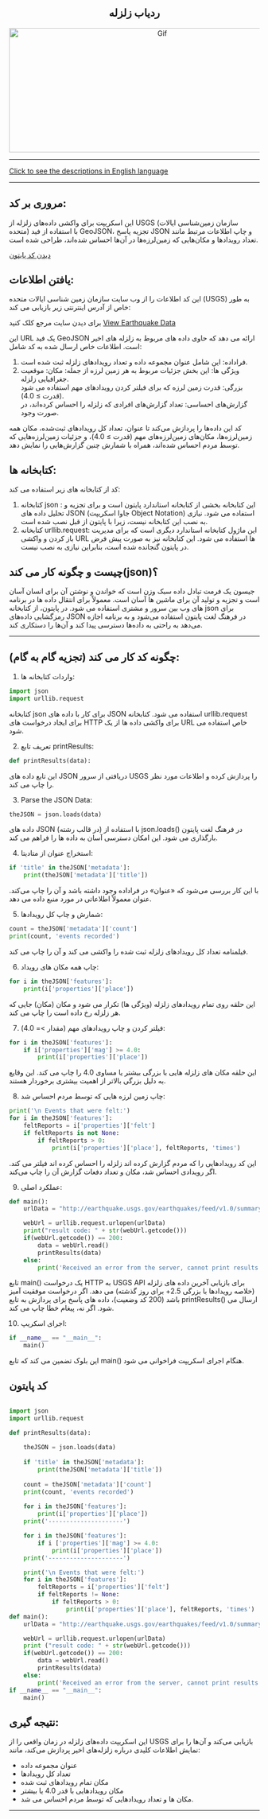 <div align="center">

## ردیاب زلزله

<img alt="Gif" src="https://acropolis-wp-content-uploads.s3.us-west-1.amazonaws.com/2019/02/Hero-Earthquake-Proof-Buildings.gif" height="250px" width="600px">
</div>
<hr>

[Click to see the descriptions in English language](EnglishTremorTracker.md)
<hr>



## مروری بر کد:
این اسکریپت برای واکشی داده‌های زلزله از USGS (سازمان زمین‌شناسی ایالات متحده) با استفاده از فید GeoJSON، تجزیه پاسخ JSON و چاپ اطلاعات مرتبط مانند تعداد رویدادها و مکان‌هایی که زمین‌لرزه‌ها در آن‌ها احساس شده‌اند، طراحی شده است.

[دیدن کد پایتون](TremorTracker.py)

## یافتن اطلاعات:
این کد اطلاعات را از وب سایت سازمان زمین شناسی ایالات متحده (USGS) به طور خاص از آدرس اینترنتی زیر بازیابی می کند:

 برای دیدن سایت مرجع کلک کنید <a href="http://earthquake.usgs.gov/earthquakes/feed/v1.0/summary/2.5_day.geojson" target="_blank">View Earthquake Data</a>

این URL یک فید GeoJSON ارائه می دهد که حاوی داده های مربوط به زلزله های اخیر است. اطلاعات خاص ارسال شده به کد شامل:
1. فراداده: این شامل عنوان مجموعه داده و تعداد رویدادهای زلزله ثبت شده است.
2. ویژگی ها: این بخش جزئیات مربوط به هر زمین لرزه از جمله:
   مکان: موقعیت جغرافیایی زلزله.<br>
  بزرگی: قدرت زمین لرزه که برای فیلتر کردن رویدادهای مهم استفاده می شود (قدرت ≥ 4.0).<br>
  گزارش‌های احساسی: تعداد گزارش‌های افرادی که زلزله را احساس کرده‌اند، در صورت وجود.

کد این داده‌ها را پردازش می‌کند تا عنوان، تعداد کل رویدادهای ثبت‌شده، مکان همه زمین‌لرزه‌ها، مکان‌های زمین‌لرزه‌های مهم (قدرت ≥ 4.0)، و جزئیات زمین‌لرزه‌هایی که توسط مردم احساس شده‌اند، همراه با شمارش چنین گزارش‌هایی را نمایش دهد.


## کتابخانه ها:
کد از کتابخانه های زیر استفاده می کند:
1. کتابخانه json :
  این کتابخانه بخشی از کتابخانه استاندارد پایتون است و برای تجزیه و تحلیل داده های JSON (جاوا اسکریپت Object Notation) استفاده می شود. نیازی به نصب این کتابخانه نیست، زیرا با پایتون از قبل نصب شده است.
2. کتابخانه urllib.request:
  این ماژول کتابخانه استاندارد دیگری است که برای مدیریت باز کردن و واکشی URL ها استفاده می شود. این کتابخانه نیز به صورت پیش فرض در پایتون گنجانده شده است، بنابراین نیازی به نصب نیست.

## چیست و چگونه کار می کند(json)؟
جیسون یک فرمت تبادل داده سبک وزن است که خواندن و نوشتن آن برای انسان آسان است و تجزیه و تولید آن برای ماشین ها آسان است. معمولاً برای انتقال داده ها در برنامه های وب بین سرور و مشتری استفاده می شود.
در پایتون، از کتابخانه json برای رمزگشایی داده‌های JSON در فرهنگ لغت پایتون استفاده می‌شود و به برنامه اجازه می‌دهد به راحتی به داده‌ها دسترسی پیدا کند و آن‌ها را دستکاری کند.
<hr>

## چگونه کد کار می کند (تجزیه گام به گام):
1. واردات کتابخانه ها:
```python
import json
import urllib.request
```
کتابخانه json برای کار با داده های JSON استفاده می شود.
کتابخانه urllib.request برای ایجاد درخواست های HTTP برای واکشی داده ها از یک URL خاص استفاده می شود.


2. تعریف تابع printResults:
```python
def printResults(data):
```
این تابع داده های JSON دریافتی از سرور USGS را پردازش کرده و اطلاعات مورد نظر را چاپ می کند.

3. Parse the JSON Data:
```python
theJSON = json.loads(data)
```
داده های JSON (در قالب رشته) با استفاده از json.loads() در فرهنگ لغت پایتون بارگذاری می شود. این امکان دسترسی آسان به داده ها را فراهم می کند.


4. استخراج عنوان از متادیتا:
```python
if 'title' in theJSON['metadata']:
    print(theJSON['metadata']['title'])
```
با این کار بررسی می‌شود که «عنوان» در فراداده وجود داشته باشد و آن را چاپ می‌کند. عنوان معمولاً اطلاعاتی در مورد منبع داده می دهد.


5. شمارش و چاپ کل رویدادها:
```python
count = theJSON['metadata']['count']
print(count, 'events recorded')
```
فیلمنامه تعداد کل رویدادهای زلزله ثبت شده را واکشی می کند و آن را چاپ می کند.


6. چاپ همه مکان های رویداد:
```python
for i in theJSON['features']:
    print(i['properties']['place'])
```
این حلقه روی تمام رویدادهای زلزله (ویژگی ها) تکرار می شود و مکان (مکان) جایی که هر زلزله رخ داده است را چاپ می کند.


7. فیلتر کردن و چاپ رویدادهای مهم (مقدار >= 4.0):
```python
for i in theJSON['features']:
    if i['properties']['mag'] >= 4.0:
        print(i['properties']['place'])
```
این حلقه مکان های زلزله هایی با بزرگی بیشتر یا مساوی 4.0 را چاپ می کند. این وقایع به دلیل بزرگی بالاتر از اهمیت بیشتری برخوردار هستند.


8. چاپ زمین لرزه هایی که توسط مردم احساس شد:
```python
print('\n Events that were felt:')
for i in theJSON['features']:
    feltReports = i['properties']['felt']
    if feltReports is not None:
        if feltReports > 0:
            print(i['properties']['place'], feltReports, 'times')
```
این کد رویدادهایی را که مردم گزارش کرده اند زلزله را احساس کرده اند فیلتر می کند. اگر رویدادی احساس شد، مکان و تعداد دفعات گزارش آن را چاپ می‌کند.


9. عملکرد اصلی:
```python
def main():
    urlData = "http://earthquake.usgs.gov/earthquakes/feed/v1.0/summary/2.5_day.geojson"

    webUrl = urllib.request.urlopen(urlData)
    print("result code: " + str(webUrl.getcode()))
    if(webUrl.getcode()) == 200:
        data = webUrl.read()
        printResults(data)
    else:
        print('Received an error from the server, cannot print results', webUrl.getcode())
```
تابع main() یک درخواست HTTP به USGS API برای بازیابی آخرین داده های زلزله (خلاصه رویدادها با بزرگی 2.5+ برای روز گذشته) می دهد.
اگر درخواست موفقیت آمیز باشد (200 کد وضعیت)، داده های پاسخ برای پردازش به تابع printResults() ارسال می شود. اگر نه، پیغام خطا چاپ می کند.


10. اجرای اسکریپ:
```python
if __name__ == "__main__":
    main()
```
این بلوک تضمین می کند که تابع main() هنگام اجرای اسکریپت فراخوانی می شود.

## کد پایتون
```python

import json
import urllib.request 

def printResults(data):
   
    theJSON = json.loads(data)
    
    if 'title' in theJSON['metadata']:
        print(theJSON['metadata']['title'])
    
    count = theJSON['metadata']['count']
    print(count, 'events recorded')
    
    for i in theJSON['features']:
        print(i['properties']['place'])
    print('---------------------')

    for i in theJSON['features']:
        if i ['properties']['mag'] >= 4.0:
            print(i['properties']['place'])
    print('---------------------')

    print('\n Events that were felt:')
    for i in theJSON['features']:
        feltReports = i['properties']['felt']
        if feltReports != None:
            if feltReports > 0:
                print(i['properties']['place'], feltReports, 'times')
def main():
    urlData = "http://earthquake.usgs.gov/earthquakes/feed/v1.0/summary/2.5_day.geojson"

    webUrl = urllib.request.urlopen(urlData)
    print ("result code: " + str(webUrl.getcode()))
    if(webUrl.getcode()) == 200:
        data = webUrl.read()
        printResults(data)
    else:
        print('Received an error from the server, cannot print results', webUrl.getcode())
if __name__ == "__main__":
    main()

```

## نتیجه گیری:
این اسکریپت داده‌های زلزله در زمان واقعی را از USGS بازیابی می‌کند و آن‌ها را برای نمایش اطلاعات کلیدی درباره زلزله‌های اخیر پردازش می‌کند، مانند:
- عنوان مجموعه داده
- تعداد کل رویدادها
- مکان تمام رویدادهای ثبت شده
- مکان رویدادهایی با قدر 4.0 یا بیشتر
- مکان ها و تعداد رویدادهایی که توسط مردم احساس می شد.

<hr>
